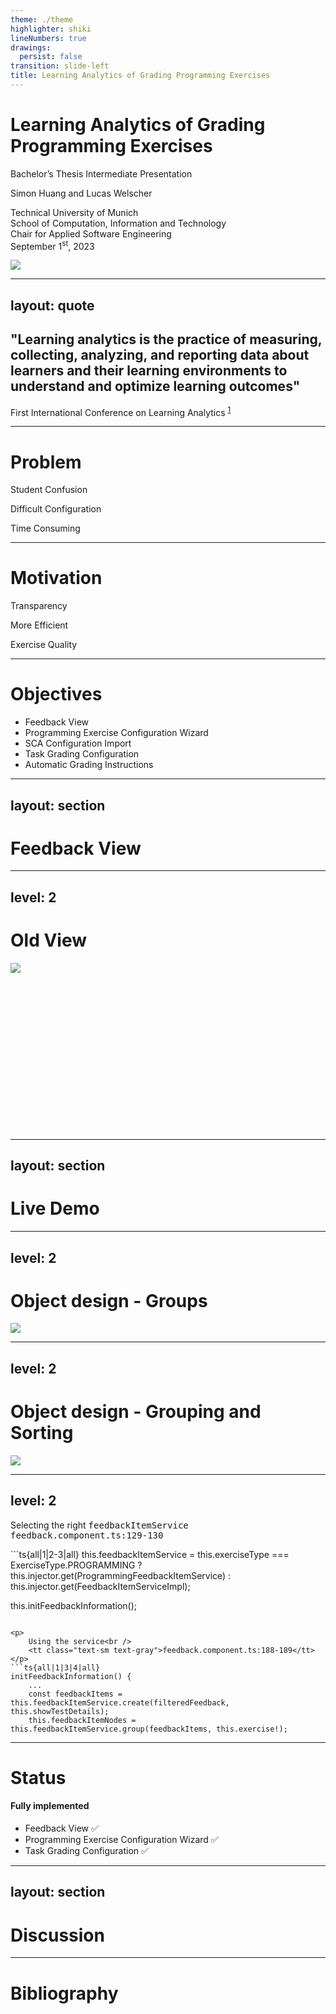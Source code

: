 ```yaml
---
theme: ./theme
highlighter: shiki
lineNumbers: true
drawings:
  persist: false
transition: slide-left
title: Learning Analytics of Grading Programming Exercises
---
```


<div class="grid grid-cols-2">
    <div>
        <h1>Learning Analytics of Grading Programming Exercises</h1>
        <p class="text-[#0065bd] text-xl">Bachelor’s Thesis Intermediate Presentation</p>
        <div class="my-12">
            <p class="font-bold">Simon Huang and Lucas Welscher</p>
        </div>
        <p>
            Technical University of Munich<br/>
            School of Computation, Information and Technology<br/>
            Chair for Applied Software Engineering<br/>
            September 1<sup>st</sup>, 2023
        </p>
    </div>
    <img src="/uhrenturm.png"/>
</div>

<!--
- Extended Artemis's capabilities and implementations of the concepts of learning analytics
-->

---
layout: quote
---

## "Learning analytics is the practice of measuring, collecting, analyzing, and reporting data about learners and their learning environments to understand and optimize learning outcomes"

First International Conference on Learning Analytics
<sup>
    <a class="text-xs" href="https://www.solaresearch.org/about/what-is-learning-analytics/">1</a>
</sup>

<!--
- Add examples of learning analytics usages to notes
-->

---

# Problem

<div class="grid grid-cols-3 color-[#0065bd] items-center justify-center mt-32">
    <v-clicks>
        <div class="flex flex-col items-center">
            <mdi-emoticon-confused class="w-20 h-20"/>
            <p class="text-black">Student Confusion</p>
        </div>
        <div class="flex flex-col items-center">
            <mdi-cog class="w-20 h-20"/>
            <p class="text-black">Difficult Configuration</p>
        </div>
        <div class="flex flex-col items-center">
            <mdi-clock class="w-20 h-20"/>
            <p class="text-black">Time Consuming</p>
        </div>
    </v-clicks>
</div>

<!--
- Understanding the grading from instructors and tutors is difficult for students
    - What does this feedback mean? What is the impact on my grade?
- Configuring grading did not reflect the way instructors want to grade exercises
    - Grading based on test cases was to granular and fine tuned
- Overall too time consuming; Instructors where not able to easily create the amount of exercises with
the required amount of information and detail
-->

---

# Motivation

<div class="grid grid-cols-3 color-[#0065bd] items-center justify-center mt-32">
    <v-clicks>
        <div class="flex flex-col items-center">
            <mdi-eye class="w-20 h-20"/>
            <p class="text-black">Transparency</p>
        </div>
        <div class="flex flex-col items-center">
            <mdi-clock-fast class="w-20 h-20"/>
            <p class="text-black">More Efficient</p>
        </div>
        <div class="flex flex-col items-center">
            <mdi-check-bold class="w-18 h-18"/>
            <p class="text-black">Exercise Quality</p>
        </div>
    </v-clicks>
</div>

<!--
- Exercise Quality
  - Not only openness & transparency
  - Better and Fairer Grading
-->

---

# Objectives

- Feedback View
- Programming Exercise Configuration Wizard
- SCA Configuration Import
- Task Grading Configuration
- Automatic Grading Instructions

---
layout: section
---

# Feedback View

---
level: 2
---

# Old View

<div class="relative">
    <img src="/feedbackView.png"/>
    <svg class="absolute top-0 text-red" width="1000" height="500">
        <v-clicks>
            <rect x="5" y="60" width="860" height="105" fill="none" stroke="currentColor" stroke-width="5"/>
            <rect x="5" y="180" width="860" height="110" fill="none" stroke="currentColor" stroke-width="5"/>
            <rect x="5" y="290" width="280" height="30" fill="none" stroke="currentColor" stroke-width="5"/>
        </v-clicks>
    </svg>
</div>

<!--
- Chart showing composition of final grade
    - Limited to only Points and Deductions
- Correct feedback is aggregated into single feedback
    - Works well when working on exercise but does not work well when reviewing exercise
    - "What did I do wrong? What did I do well?"
- Important information is shown in the bottom
-->

---
 layout: section
---

# Live Demo

---
level: 2
---

# Object design - Groups

<div class="px-16 relative">
    <img class="w-full" src="/feedback-node.svg" />
</div>

<!--
- Similiar to composite pattern
- Except relation between group and node
- Reason: extend functionality
    - Group not only by `correct`,`info`,`wrong`, etc
    - But also by groups appropriate for exercise type e.g. for programming: `tasks`
-->

---
level: 2
---

# Object design - Grouping and Sorting

<div class="px-16 relative">
    <img src="/feedback-item-service.png" />
</div>

<!--
- Similar to strategy pattern
-->

---
level: 2
---

<p>
    Selecting the right <tt>feedbackItemService</tt><br />
    <tt class="text-sm text-gray">feedback.component.ts:129-130</tt>
</p>
```ts{all|1|2-3|all}
this.feedbackItemService = this.exerciseType === ExerciseType.PROGRAMMING 
    ? this.injector.get(ProgrammingFeedbackItemService) 
    : this.injector.get(FeedbackItemServiceImpl);

this.initFeedbackInformation();
```

<p>
    Using the service<br />
    <tt class="text-sm text-gray">feedback.component.ts:188-189</tt>
</p>
```ts{all|1|3|4|all}
initFeedbackInformation() {
    ...
    const feedbackItems = this.feedbackItemService.create(filteredFeedback, this.showTestDetails);
    this.feedbackItemNodes = this.feedbackItemService.group(feedbackItems, this.exercise!);
```

---

# Status

#### Fully implemented

- Feedback View ✅
- Programming Exercise Configuration Wizard ✅
- Task Grading Configuration ✅

---
layout: section
---

# Discussion

---

# Bibliography
